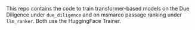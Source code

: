 This repo contains the code to train transformer-based models on the Due Diligence under `due_diligence` and on msmarco passage ranking under `llm_ranker`. Both use the HuggingFace Trainer.
